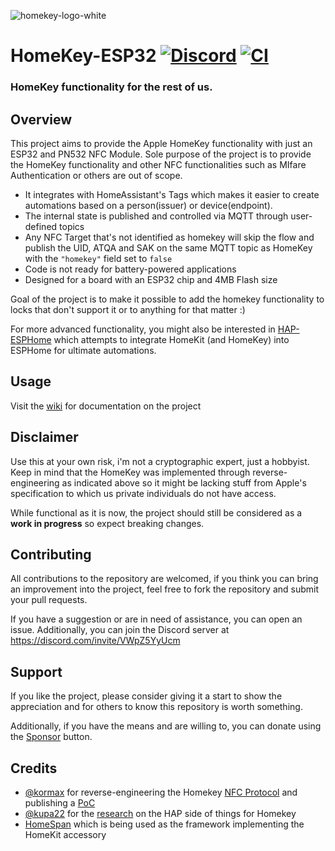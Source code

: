 ![homekey-logo-white](https://github.com/user-attachments/assets/fc93a70a-ef1e-4390-9067-6fafb255e5ac)

# HomeKey-ESP32 [![Discord](https://badgen.net/discord/members/VWpZ5YyUcm?icon=discord)](https://discord.com/invite/VWpZ5YyUcm) [![CI](https://github.com/rednblkx/HomeKey-ESP32/actions/workflows/esp32.yml/badge.svg?branch=main)](https://github.com/rednblkx/HomeKey-ESP32/actions/workflows/esp32.yml)

### HomeKey functionality for the rest of us.

## Overview

This project aims to provide the Apple HomeKey functionality with just an ESP32 and PN532 NFC Module. Sole purpose of the project is to provide the HomeKey functionality and other NFC functionalities such as MIfare Authentication or others are out of scope.

- It integrates with HomeAssistant's Tags which makes it easier to create automations based on a person(issuer) or device(endpoint).
- The internal state is published and controlled via MQTT through user-defined topics
- Any NFC Target that's not identified as homekey will skip the flow and publish the UID, ATQA and SAK on the same MQTT topic as HomeKey with the `"homekey"` field set to `false` 
- Code is not ready for battery-powered applications
- Designed for a board with an ESP32 chip and 4MB Flash size

Goal of the project is to make it possible to add the homekey functionality to locks that don't support it or to anything for that matter :)

For more advanced functionality, you might also be interested in [HAP-ESPHome](https://github.com/rednblkx/HAP-ESPHome) which attempts to integrate HomeKit (and HomeKey) into ESPHome for ultimate automations.

## Usage

Visit the [wiki](https://github.com/rednblkx/HomeKey-ESP32/wiki) for documentation on the project

## Disclaimer

Use this at your own risk, i'm not a cryptographic expert, just a hobbyist. Keep in mind that the HomeKey was implemented through reverse-engineering as indicated above so it might be lacking stuff from Apple's specification to which us private individuals do not have access.

While functional as it is now, the project should still be considered as a **work in progress** so expect breaking changes.

## Contributing

All contributions to the repository are welcomed, if you think you can bring an improvement into the project, feel free to fork the repository and submit your pull requests.

If you have a suggestion or are in need of assistance, you can open an issue. Additionally, you can join the Discord server at https://discord.com/invite/VWpZ5YyUcm

## Support

If you like the project, please consider giving it a start to show the appreciation and for others to know this repository is worth something.

Additionally, if you have the means and are willing to, you can donate using the [Sponsor](https://github.com/sponsors/rednblkx) button.

## Credits

- [@kormax](https://github.com/kormax) for reverse-engineering the Homekey [NFC Protocol](https://github.com/kormax/apple-home-key) and publishing a [PoC](https://github.com/kormax/apple-home-key-reader)
- [@kupa22](https://github.com/kupa22) for the [research](https://github.com/kupa22/apple-homekey) on the HAP side of things for Homekey
- [HomeSpan](https://github.com/HomeSpan/HomeSpan) which is being used as the framework implementing the HomeKit accessory

